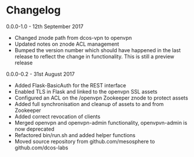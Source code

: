 Changelog
===============

0.0.0-1.0 - 12th September 2017

- Changed znode path from dcos-vpn to openvpn
- Updated notes on znode ACL management
- Bumped the version number which should have happened in the last release to reflect the change in functionality.  This is still a preview release

0.0.0-0.2 - 31st August 2017

- Added Flask-BasicAuth for the REST interface
- Enabled TLS in Flask and linked to the openvpn SSL assets
- Configured an ACL on the /openvpn Zookeeper znode to protect assets
- Added full synchronisation and cleanup of assets to and from Zookeeper
- Added correct revocation of clients
- Merged openvpn and openvpn-admin functionality, openvpvn-admin is now deprecated
- Refactored bin/run.sh and added helper functions
- Moved source repository from github.com/mesosphere to github.com/dcos-labs
